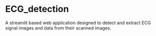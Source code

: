 # ECG_detection
A streamlit based web application designed to detect and extract ECG signal images and data from their scanned images.
